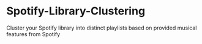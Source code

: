 # Spotify-Library-Clustering
Cluster your Spotify library into distinct playlists based on provided musical features from Spotify
